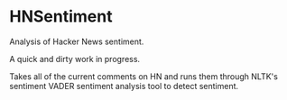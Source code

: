 HNSentiment
===========

Analysis of Hacker News sentiment.

A quick and dirty work in progress.

Takes all of the current comments on HN and runs them through NLTK's sentiment VADER sentiment analysis tool to detect sentiment.
